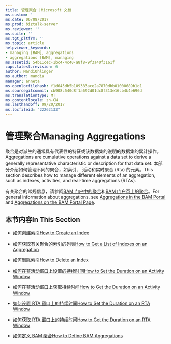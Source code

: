 ```yaml
---
title: 管理聚合 |Microsoft 文档
ms.custom: ''
ms.date: 06/08/2017
ms.prod: biztalk-server
ms.reviewer: ''
ms.suite: ''
ms.tgt_pltfrm: ''
ms.topic: article
helpviewer_keywords:
- managing [BAM], aggregations
- aggregations [BAM], managing
ms.assetid: 54b11cec-1bc4-4c40-a8f8-9f3a40f3161f
caps.latest.revision: 6
author: MandiOhlinger
ms.author: mandia
manager: anneta
ms.openlocfilehash: f1d645db5b109383ace2a7870dbb01000689b1d1
ms.sourcegitcommit: cb908c540d8f1a692d01dc8f313e16cb4b4e696d
ms.translationtype: MT
ms.contentlocale: zh-CN
ms.lasthandoff: 09/20/2017
ms.locfileid: "22262133"
---
```

# <a name="managing-aggregations"></a><span data-ttu-id="ab975-102">管理聚合</span><span class="sxs-lookup"><span data-stu-id="ab975-102">Managing Aggregations</span></span>
<span data-ttu-id="ab975-103">聚合是对派生的通常具有代表性的特征或该数据集的说明的数据集的累计操作。</span><span class="sxs-lookup"><span data-stu-id="ab975-103">Aggregations are cumulative operations against a data set to derive a generally representative characteristic or description for that data set.</span></span> <span data-ttu-id="ab975-104">本部分介绍如何管理不同的聚合，如索引、 活动和实时聚合 (Rta) 的元素。</span><span class="sxs-lookup"><span data-stu-id="ab975-104">This section describes how to manage different elements of an aggregation, such as indexes, activities, and real-time aggregations (RTAs).</span></span>  
  
 <span data-ttu-id="ab975-105">有关聚合的常规信息，请参阅[BAM 门户中的聚合](../core/aggregations-in-the-bam-portal.md)和[BAM 门户页上的聚合](../core/aggregations-on-the-bam-portal-page.md)。</span><span class="sxs-lookup"><span data-stu-id="ab975-105">For general information about aggregations, see [Aggregations in the BAM Portal](../core/aggregations-in-the-bam-portal.md) and [Aggregations on the BAM Portal Page](../core/aggregations-on-the-bam-portal-page.md).</span></span>  
  
## <a name="in-this-section"></a><span data-ttu-id="ab975-106">本节内容</span><span class="sxs-lookup"><span data-stu-id="ab975-106">In This Section</span></span>  
  
-   [<span data-ttu-id="ab975-107">如何创建索引</span><span class="sxs-lookup"><span data-stu-id="ab975-107">How to Create an Index</span></span>](../core/how-to-create-an-index.md)  
  
-   [<span data-ttu-id="ab975-108">如何获取有关聚合的索引的列表</span><span class="sxs-lookup"><span data-stu-id="ab975-108">How to Get a List of Indexes on an Aggregation</span></span>](../core/how-to-get-a-list-of-indexes-on-an-aggregation.md)  
  
-   [<span data-ttu-id="ab975-109">如何删除索引</span><span class="sxs-lookup"><span data-stu-id="ab975-109">How to Delete an Index</span></span>](../core/how-to-delete-an-index.md)  
  
-   [<span data-ttu-id="ab975-110">如何在非活动窗口上设置的持续时间</span><span class="sxs-lookup"><span data-stu-id="ab975-110">How to Set the Duration on an Activity Window</span></span>](../core/how-to-set-the-duration-on-an-activity-window.md)  
  
-   [<span data-ttu-id="ab975-111">如何在非活动窗口上获取持续时间</span><span class="sxs-lookup"><span data-stu-id="ab975-111">How to Get the Duration on an Activity Window</span></span>](../core/how-to-get-the-duration-on-an-activity-window.md)  
  
-   [<span data-ttu-id="ab975-112">如何设置 RTA 窗口上的持续时间</span><span class="sxs-lookup"><span data-stu-id="ab975-112">How to Set the Duration on an RTA Window</span></span>](../core/how-to-set-the-duration-on-an-rta-window.md)  
  
-   [<span data-ttu-id="ab975-113">如何获取 RTA 窗口上的持续时间</span><span class="sxs-lookup"><span data-stu-id="ab975-113">How to Get the Duration on an RTA Window</span></span>](../core/how-to-get-the-duration-on-an-rta-window.md)  
  
-   [<span data-ttu-id="ab975-114">如何定义 BAM 聚合</span><span class="sxs-lookup"><span data-stu-id="ab975-114">How to Define BAM Aggregations</span></span>](../core/how-to-define-bam-aggregations.md)